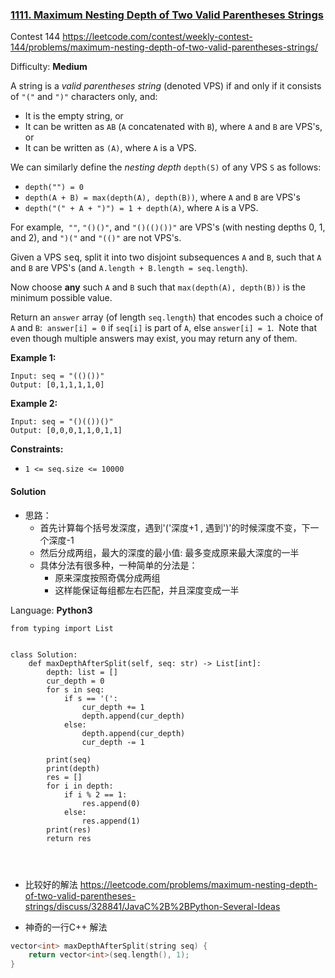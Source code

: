 ### [1111\. Maximum Nesting Depth of Two Valid Parentheses Strings](https://leetcode.com/problems/maximum-nesting-depth-of-two-valid-parentheses-strings/)

Contest 144 https://leetcode.com/contest/weekly-contest-144/problems/maximum-nesting-depth-of-two-valid-parentheses-strings/

Difficulty: **Medium**


A string is a _valid parentheses string_ (denoted VPS) if and only if it consists of `"("` and `")"` characters only, and:

*   It is the empty string, or
*   It can be written as `AB` (`A` concatenated with `B`), where `A` and `B` are VPS's, or
*   It can be written as `(A)`, where `A` is a VPS.

We can similarly define the _nesting depth_ `depth(S)` of any VPS `S` as follows:

*   `depth("") = 0`
*   `depth(A + B) = max(depth(A), depth(B))`, where `A` and `B` are VPS's
*   `depth("(" + A + ")") = 1 + depth(A)`, where `A` is a VPS.

For example,  `""`, `"()()"`, and `"()(()())"` are VPS's (with nesting depths 0, 1, and 2), and `")("` and `"(()"` are not VPS's.

Given a VPS <font face="monospace" style="display: inline;">seq</font>, split it into two disjoint subsequences `A` and `B`, such that `A` and `B` are VPS's (and `A.length + B.length = seq.length`).

Now choose **any** such `A` and `B` such that `max(depth(A), depth(B))` is the minimum possible value.

Return an `answer` array (of length `seq.length`) that encodes such a choice of `A` and `B`:  `answer[i] = 0` if `seq[i]` is part of `A`, else `answer[i] = 1`.  Note that even though multiple answers may exist, you may return any of them.

**Example 1:**

```
Input: seq = "(()())"
Output: [0,1,1,1,1,0]
```

**Example 2:**

```
Input: seq = "()(())()"
Output: [0,0,0,1,1,0,1,1]
```

**Constraints:**

*   `1 <= seq.size <= 10000`


#### Solution

- 思路：
    - 首先计算每个括号发深度，遇到'('深度+1 , 遇到')'的时候深度不变，下一个深度-1
    - 然后分成两组，最大的深度的最小值: 最多变成原来最大深度的一半
    - 具体分法有很多种，一种简单的分法是：
        - 原来深度按照奇偶分成两组
        - 这样能保证每组都左右匹配，并且深度变成一半

Language: **Python3**

```python3
from typing import List
​
​
class Solution:
    def maxDepthAfterSplit(self, seq: str) -> List[int]:
        depth: list = []
        cur_depth = 0
        for s in seq:
            if s == '(':
                cur_depth += 1
                depth.append(cur_depth)
            else:
                depth.append(cur_depth)
                cur_depth -= 1
​
        print(seq)
        print(depth)
        res = []
        for i in depth:
            if i % 2 == 1:
                res.append(0)
            else:
                res.append(1)
        print(res)
        return res
​
​
​
```

- 比较好的解法 https://leetcode.com/problems/maximum-nesting-depth-of-two-valid-parentheses-strings/discuss/328841/JavaC%2B%2BPython-Several-Ideas

- 神奇的一行C++ 解法
```c++
vector<int> maxDepthAfterSplit(string seq) {
    return vector<int>(seq.length(), 1);
}
```